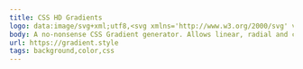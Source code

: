```yaml
---
title: CSS HD Gradients
logo: data:image/svg+xml;utf8,<svg xmlns='http://www.w3.org/2000/svg' viewBox='0 0 100 100'><mask id='stripes'><rect height='40%' width='100%' fill='white' /><rect height='7%' y='41%' width='100%' fill='white' /><rect height='6%' y='50%' width='100%' fill='white' /><rect height='5%' y='59%' width='100%' fill='white' /><rect height='4%' y='68%' width='100%' fill='white' /><rect height='3%' y='78%' width='100%' fill='white' /><rect height='2%' y='90%' width='100%' fill='white' /><rect height='1%' y='99%' width='100%' fill='white' /></mask><circle mask='url(%23stripes)' fill='rgb(100% 58.135% 40.354%)' cx='50' cy='50' r='50'/></svg>
body: A no-nonsense CSS Gradient generator. Allows linear, radial and conic gradients and has several presets.
url: https://gradient.style
tags: background,color,css
---
```

